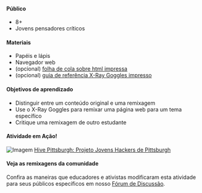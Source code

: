 #### Público

* 8+
* Jovens pensadores críticos

#### Materiais


* Papéis e lápis
* Navegador web
* (opcional) [folha de cola sobre html impressa](https://d157rqmxrxj6ey.cloudfront.net/amaciel/17418/)
* (opcional) [guia de referência X-Ray Goggles impresso](https://d157rqmxrxj6ey.cloudfront.net/amaciel/17419/)


#### Objetivos de aprendizado

* Distinguir entre um conteúdo original e uma remixagem
* Use o X-Ray Goggles para remixar uma página web para um tema específico
* Critique uma remixagem de outro estudante

#### Atividade em Ação!

![Imagem](http://mozilla.github.io/webmaker-curriculum/images/hackthenews-action.jpg)
[Hive Pittsburgh: Projeto Jovens Hackers de Pittsburgh](http://hivepgh.sproutfund.org/blog/2014/12/15/pittsburgh-project-youth-get-hacking/)

#### Veja as remixagens da comunidade

Confira as maneiras que educadores e ativistas modificaram esta atividade para seus públicos específicos em nosso [Fórum de Discussão](https://discourse.webmaker.org/c/curriculum).